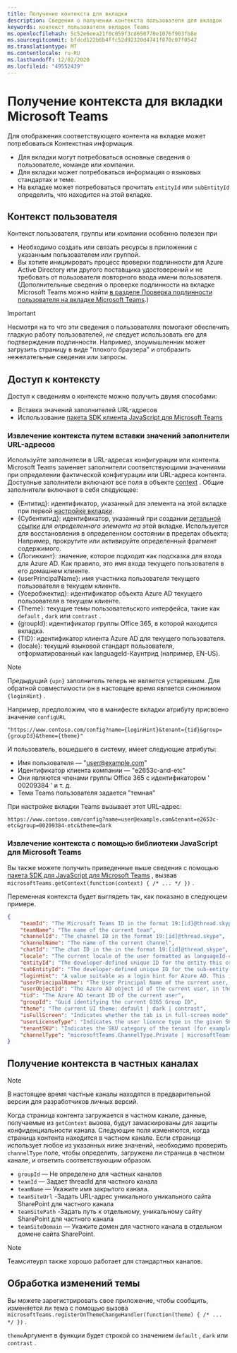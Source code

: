 ```yaml
---
title: Получение контекста для вкладки
description: Сведения о получении контекста пользователя для вкладок
keywords: контекст пользователя вкладок Teams
ms.openlocfilehash: 5c52e6eea21f0c059f3cd650770e1076f903fb8e
ms.sourcegitcommit: bfdcd122b6b4ffc52d92320d4741f870c07f0542
ms.translationtype: MT
ms.contentlocale: ru-RU
ms.lasthandoff: 12/02/2020
ms.locfileid: "49552439"
---
```

# <a name="get-context-for-your-microsoft-teams-tab"></a>Получение контекста для вкладки Microsoft Teams

Для отображения соответствующего контента на вкладке может потребоваться Контекстная информация.

* Для вкладки могут потребоваться основные сведения о пользователе, команде или компании.
* Для вкладки может потребоваться информация о языковых стандартах и теме.
* На вкладке может потребоваться прочитать `entityId` или `subEntityId` определить, что находится на этой вкладке.

## <a name="user-context"></a>Контекст пользователя

Контекст пользователя, группы или компании особенно полезен при

* Необходимо создать или связать ресурсы в приложении с указанным пользователем или группой.
* Вы хотите инициировать процесс проверки подлинности для Azure Active Directory или другого поставщика удостоверений и не требовать от пользователя повторного ввода имени пользователя. (Дополнительные сведения о проверке подлинности на вкладке Microsoft Teams можно найти [в разделе Проверка подлинности пользователя на вкладке Microsoft Teams](~/concepts/authentication/authentication.md).)

> [!IMPORTANT]
> Несмотря на то что эти сведения о пользователях помогают обеспечить гладкую работу пользователей, *не* следует использовать его для подтверждения подлинности. Например, злоумышленник может загрузить страницу в виде "плохого браузера" и отобразить нежелательные сведения или запросы.

## <a name="accessing-context"></a>Доступ к контексту

Доступ к сведениям о контексте можно получить двумя способами:

* Вставка значений заполнителей URL-адресов
* Использование [пакета SDK клиента JavaScript для Microsoft Teams](/javascript/api/overview/msteams-client)

### <a name="getting-context-by-inserting-url-placeholder-values"></a>Извлечение контекста путем вставки значений заполнители URL-адресов

Используйте заполнители в URL-адресах конфигурации или контента. Microsoft Teams заменяет заполнители соответствующими значениями при определении фактической конфигурации или URL-адреса контента. Доступные заполнители включают все поля в объекте [context](/javascript/api/@microsoft/teams-js/microsoftteams.context?view=msteams-client-js-latest&preserve-view=true) . Общие заполнители включают в себя следующее:

* {Ентитид}: идентификатор, указанный для элемента на этой вкладке при первой [настройке вкладки](~/tabs/how-to/create-tab-pages/configuration-page.md).
* {Субентитид}: идентификатор, указанный при создании [детальной ссылки](~/concepts/build-and-test/deep-links.md) для _определенного элемента на_ этой вкладке. Используется для восстановления в определенном состоянии в пределах объекта; Например, прокрутите или активируйте определенный фрагмент содержимого.
* {Логинхинт}: значение, которое подходит как подсказка для входа для Azure AD. Как правило, это имя входа текущего пользователя в его домашнем клиенте.
* {userPrincipalName}: имя участника пользователя текущего пользователя в текущем клиенте.
* {Усеробжектид}: идентификатор объекта Azure AD текущего пользователя в текущем клиенте.
* {Theme}: текущие темы пользовательского интерфейса, такие как `default` , `dark` или `contrast` .
* {groupId}: идентификатор группы Office 365, в которой находится вкладка.
* {TID}: идентификатор клиента Azure AD для текущего пользователя.
* {locale}: текущий языковой стандарт пользователя, отформатированный как languageId-Каунтрид (например, EN-US).

>[!NOTE]
>Предыдущий `{upn}` заполнитель теперь не является устаревшим. Для обратной совместимости он в настоящее время является синонимом `{loginHint}` .

Например, предположим, что в манифесте вкладки атрибуту присвоено значение `configURL`

`"https://www.contoso.com/config?name={loginHint}&tenant={tid}&group={groupId}&theme={theme}"`

И пользователь, вошедшего в систему, имеет следующие атрибуты:

* Имя пользователя — "user@example.com"
* Идентификатор клиента компании — "e2653c-and-etc"
* Они являются членами группы Office 365 с идентификатором ' 00209384 ' и т. д.
* Тема Teams пользователя задается "темная"

При настройке вкладки Teams вызывает этот URL-адрес:

`https://www.contoso.com/config?name=user@example.com&tenant=e2653c-etc&group=00209384-etc&theme=dark`

### <a name="getting-context-by-using-the-microsoft-teams-javascript-library"></a>Извлечение контекста с помощью библиотеки JavaScript для Microsoft Teams

Вы также можете получить приведенные выше сведения с помощью [пакета SDK для JavaScript для Microsoft Teams](/javascript/api/overview/msteams-client) , вызвав `microsoftTeams.getContext(function(context) { /* ... */ })` .

Переменная контекста будет выглядеть так, как показано в следующем примере.

```json
{
    "teamId": "The Microsoft Teams ID in the format 19:[id]@thread.skype",
    "teamName": "The name of the current team",
    "channelId": "The channel ID in the format 19:[id]@thread.skype",
    "channelName": "The name of the current channel",
    "chatId": "The chat ID in the in the format 19:[id]@thread.skype",
    "locale": "The current locale of the user formatted as languageId-countryId (for example, en-us)",
    "entityId": "The developer-defined unique ID for the entity this content points to",
    "subEntityId": "The developer-defined unique ID for the sub-entity this content points to",
    "loginHint": "A value suitable as a login hint for Azure AD. This is usually the login name of the current user, in their home tenant",
    "userPrincipalName": "The User Principal Name of the current user, in the current tenant",
    "userObjectId": "The Azure AD object id of the current user, in the current tenant",
    "tid": "The Azure AD tenant ID of the current user",
    "groupId": "Guid identifying the current O365 Group ID",
    "theme": "The current UI theme: default | dark | contrast",
    "isFullScreen": "Indicates whether the tab is in full-screen mode",
    "userLicenseType": "Indicates the user licence type in the given SKU (for example, student or teacher)",
    "tenantSKU": "Indicates the SKU category of the tenant (for example, EDU)",
    "channelType": "microsoftTeams.ChannelType.Private | microsoftTeams.ChannelType.Regular"
}
```

## <a name="retrieving-context-in-private-channels"></a>Получение контекста в частных каналах

> [!Note]
> В настоящее время частные каналы находятся в предварительной версии для разработчиков личных версий.

Когда страница контента загружается в частном канале, данные, получаемые из `getContext` вызова, будут замаскированы для защиты конфиденциальности канала. Следующие поля изменяются, когда страница контента находится в частном канале. Если страница использует любое из указанных ниже значений, необходимо проверить `channelType` поле, чтобы определить, загружена ли страница в частном канале, и ответить соответствующим образом.

* `groupId` — Не определено для частных каналов
* `teamId` — Задает threadId для частного канала
* `teamName` — Укажите имя закрытого канала.
* `teamSiteUrl` -Задать URL-адрес уникального уникального сайта SharePoint для частного канала
* `teamSitePath` -Задать путь к отдельному, уникальному сайту SharePoint для частного канала
* `teamSiteDomain` — Укажите домен для частного канала в отдельном домене сайта SharePoint.

> [!Note]
>  Теамситеурл также хорошо работает для стандартных каналов.

## <a name="theme-change-handling"></a>Обработка изменений темы

Вы можете зарегистрировать свое приложение, чтобы сообщить, изменяется ли тема с помощью вызова `microsoftTeams.registerOnThemeChangeHandler(function(theme) { /* ... */ })` .

`theme`Аргумент в функции будет строкой со значением `default` , `dark` или `contrast` .
